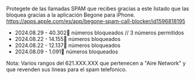 Protegete de las llamadas SPAM que recibes gracias a este listado que las bloquea gracias a la aplicación Begone para iPhone.
https://apps.apple.com/es/app/begone-spam-call-blocker/id1596818195

- 2024.08.29 -   40.302📵 números bloqueados // 3 números permitidos
- 2024.08.22 -   14.155📵 números bloqueados
- 2024.08.22 -   12.137📵 números bloqueados
- 2024.08.09 -    1.091📵 números bloqueados

Nota: Varios rangos del 621.XXX.XXX que pertenecen a "Aire Network" y que revenden sus lineas para el spam telefonico.
